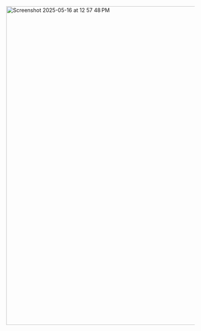 <img width="849" alt="Screenshot 2025-05-16 at 12 57 48 PM" src="https://github.com/user-attachments/assets/fea45fd0-2a12-4497-a106-1b001ccf509b" />
